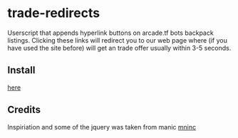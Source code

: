 # trade-redirects
Userscript that appends hyperlink buttons on arcade.tf bots backpack listings.
Clicking these links will redirect you to our web page where (if you have used the site before) will get an trade offer usually within 3-5 seconds.

## Install
[here](https://github.com/arcade-tf/trade-redirects/raw/main/redirect.user.js)

## Credits
Inspiriation and some of the jquery was taken from manic [mninc](https://github.com/mninc)
